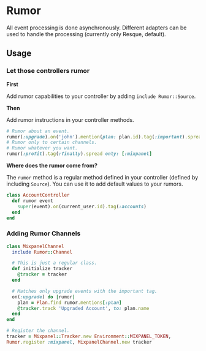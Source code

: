 # Rumor

All event processing is done asynchronously. Different adapters can be used to handle the processing (currently only Resque, default).

## Usage

### Let those controllers rumor

**First**

Add rumor capabilities to your controller by adding `include Rumor::Source`.

**Then**

Add rumor instructions in your controller methods.

```ruby
# Rumor about an event.
rumor(:upgrade).on('john').mention(plan: plan.id).tag(:important).spread
# Rumor only to certain channels.
# Rumor whatever you want.
rumor(:profit).tag(:finally).spread only: [:mixpanel]
```

**Where does the rumor come from?**

The `rumor` method is a regular method defined in your controller (defined by including `Source`). You can use it to add default values to your rumors.

```ruby
class AccountController
  def rumor event
    super(event).on(current_user.id).tag(:accounts)
  end
end
```

### Adding Rumor Channels

```ruby
class MixpanelChannel
  include Rumor::Channel

  # This is just a regular class.
  def initialize tracker
    @tracker = tracker
  end

  # Matches only upgrade events with the important tag.
  on(:upgrade) do |rumor|
    plan = Plan.find rumor.mentions[:plan]
    @tracker.track 'Upgraded Account', to: plan.name
  end
end

# Register the channel.
tracker = Mixpanel::Tracker.new Environment::MIXPANEL_TOKEN,
Rumor.register :mixpanel, MixpanelChannel.new tracker
```
